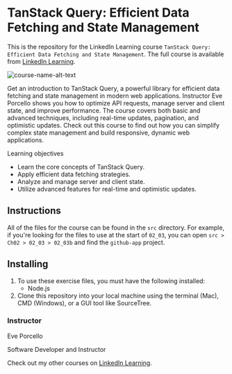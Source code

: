 # TanStack Query: Efficient Data Fetching and State Management
This is the repository for the LinkedIn Learning course `TanStack Query: Efficient Data Fetching and State Management`. The full course is available from [LinkedIn Learning][lil-course-url].

![course-name-alt-text][lil-thumbnail-url] 

Get an introduction to TanStack Query, a powerful library for efficient data fetching and state management in modern web applications. Instructor Eve Porcello shows you how to optimize API requests, manage server and client state, and improve performance. The course covers both basic and advanced techniques, including real-time updates, pagination, and optimistic updates. Check out this course to find out how you can simplify complex state management and build responsive, dynamic web applications.

Learning objectives
- Learn the core concepts of TanStack Query.
- Apply efficient data fetching strategies.
- Analyze and manage server and client state.
- Utilize advanced features for real-time and optimistic updates.

## Instructions
All of the files for the course can be found in the `src` directory. For example, if you're looking for the files to use at the start of `02_03`, you can open `src > Ch02 > 02_03 > 02_03b` and find the `github-app` project.

## Installing
1. To use these exercise files, you must have the following installed:
	- Node.js
2. Clone this repository into your local machine using the terminal (Mac), CMD (Windows), or a GUI tool like SourceTree.

### Instructor

Eve Porcello

Software Developer and Instructor

                            

Check out my other courses on [LinkedIn Learning](https://www.linkedin.com/learning/instructors/eve-porcello?u=104).


[0]: # (Replace these placeholder URLs with actual course URLs)

[lil-course-url]: https://www.linkedin.com/learning/tanstack-query-efficient-data-fetching-and-state-management
[lil-thumbnail-url]: https://media.licdn.com/dms/image/v2/D4E0DAQFfvZtiAbMpWQ/learning-public-crop_675_1200/B4EZX4XmAtGYAc-/0/1743628689737?e=2147483647&v=beta&t=7yn-70apGCYZ0W0NHBBKmvzKdVsoRhMif0j5KB9EIhs

